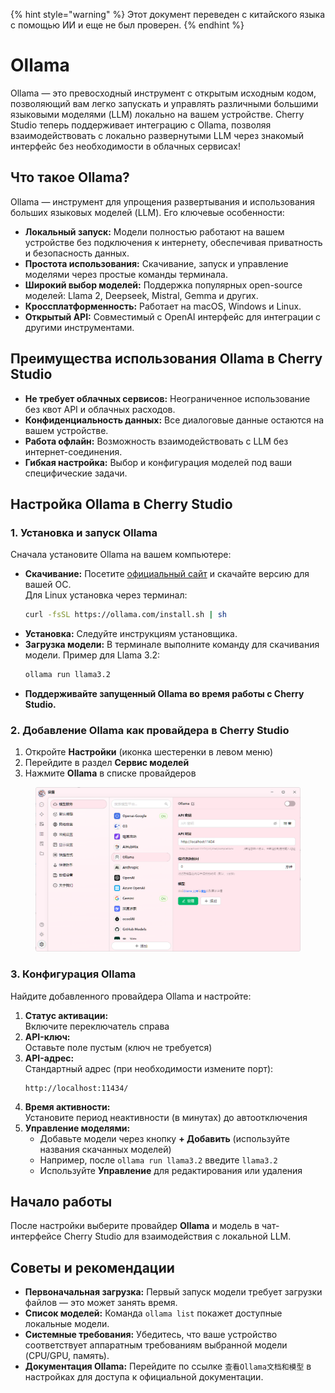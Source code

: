 
{% hint style="warning" %}
Этот документ переведен с китайского языка с помощью ИИ и еще не был проверен.
{% endhint %}

# Ollama

Ollama — это превосходный инструмент с открытым исходным кодом, позволяющий вам легко запускать и управлять различными большими языковыми моделями (LLM) локально на вашем устройстве. Cherry Studio теперь поддерживает интеграцию с Ollama, позволяя взаимодействовать с локально развернутыми LLM через знакомый интерфейс без необходимости в облачных сервисах!

## Что такое Ollama?

Ollama — инструмент для упрощения развертывания и использования больших языковых моделей (LLM). Его ключевые особенности:

* **Локальный запуск:** Модели полностью работают на вашем устройстве без подключения к интернету, обеспечивая приватность и безопасность данных.
* **Простота использования:** Скачивание, запуск и управление моделями через простые команды терминала.
* **Широкий выбор моделей:** Поддержка популярных open-source моделей: Llama 2, Deepseek, Mistral, Gemma и других.
* **Кроссплатформенность:** Работает на macOS, Windows и Linux.
* **Открытый API:** Совместимый с OpenAI интерфейс для интеграции с другими инструментами.

## Преимущества использования Ollama в Cherry Studio

* **Не требует облачных сервисов:** Неограниченное использование без квот API и облачных расходов.
* **Конфиденциальность данных:** Все диалоговые данные остаются на вашем устройстве.
* **Работа офлайн:** Возможность взаимодействовать с LLM без интернет-соединения.
* **Гибкая настройка:** Выбор и конфигурация моделей под ваши специфические задачи.

## Настройка Ollama в Cherry Studio

### **1. Установка и запуск Ollama**

Сначала установите Ollama на вашем компьютере:

*   **Скачивание:** Посетите [официальный сайт](https://ollama.com/) и скачайте версию для вашей ОС.  
    Для Linux установка через терминал:
    ```sh
    curl -fsSL https://ollama.com/install.sh | sh
    ```
* **Установка:** Следуйте инструкциям установщика.
*   **Загрузка модели:** В терминале выполните команду для скачивания модели. Пример для Llama 3.2:
    ```sh
    ollama run llama3.2
    ```
* **Поддерживайте запущенный Ollama во время работы с Cherry Studio.**

### **2. Добавление Ollama как провайдера в Cherry Studio**

1. Откройте **Настройки** (иконка шестеренки в левом меню)
2. Перейдите в раздел **Сервис моделей**
3. Нажмите **Ollama** в списке провайдеров

<figure><img src="../../.gitbook/assets/image (5) (3).png" alt=""><figcaption></figcaption></figure>

### **3. Конфигурация Ollama**

Найдите добавленного провайдера Ollama и настройте:

1. **Статус активации:**  
   Включите переключатель справа
2. **API-ключ:**  
   Оставьте поле пустым (ключ не требуется)
3. **API-адрес:**  
   Стандартный адрес (при необходимости измените порт):
   ```
   http://localhost:11434/
   ```
4. **Время активности:**  
   Установите период неактивности (в минутах) до автоотключения
5. **Управление моделями:**
   * Добавьте модели через кнопку **+ Добавить** (используйте названия скачанных моделей)
   * Например, после `ollama run llama3.2` введите `llama3.2`
   * Используйте **Управление** для редактирования или удаления

## Начало работы

После настройки выберите провайдер **Ollama** и модель в чат-интерфейсе Cherry Studio для взаимодействия с локальной LLM.

## Советы и рекомендации

* **Первоначальная загрузка:** Первый запуск модели требует загрузки файлов — это может занять время.
* **Список моделей:** Команда `ollama list` покажет доступные локальные модели.
* **Системные требования:** Убедитесь, что ваше устройство соответствует аппаратным требованиям выбранной модели (CPU/GPU, память).
* **Документация Ollama:** Перейдите по ссылке `查看Ollama文档和模型` в настройках для доступа к официальной документации.
